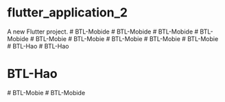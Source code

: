 # flutter_application_2

A new Flutter project.
#   B T L - M o b i d e  
 #   B T L - M o b i d e  
 #   B T L - M o b i d e  
 #   B T L - M o b i d e  
 #   B T L - M o b i e  
 #   B T L - M o b i e  
 # BTL-Mobie
#   B T L - M o b i e  
 #   B T L - M o b i e  
 #   B T L - H a o  
 # BTL-Hao
# BTL-Hao
#   B T L - M o b i e  
 #   B T L - M o b i d e  
 